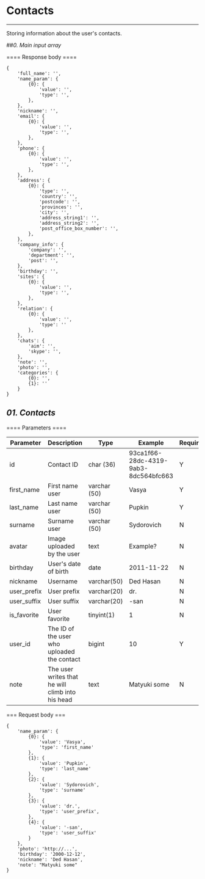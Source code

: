 # Contacts
***
Storing information about the user's contacts.

##*0. Main input array*

==== Response body ====

```
{
    'full_name': '',
    'name_param': {
        {0}: {
            'value': '',
            'type': '',
        },
    },
    'nickname': '',
    'email': {
        {0}: {
            'value': '',
            'type': '',
        },
    },
    'phone': {
        {0}: {
            'value': '',
            'type': '',
        },
    },
    'address': {
        {0}: {
            'type': '',
            'country': '',
            'postcode': '',
            'provinces': '',
            'city': '',
            'address_string1': '',
            'address_string2': '',
            'post_office_box_number': '',
        },
    },
    'company_info': {
        'company': '',
        'department': '',
        'post': '',
    },
    'birthday': '',
    'sites': {
        {0}: {
            'value': '',
            'type': '',
        },
    },
    'relation': {
        {0}: {
            'value': '',
            'type': ''
        },
    },
    'chats': {
        'aim': '',
        'skype': '',
    },
    'note': '',
    'photo': '',
    'categories': {
        {0}: '',
        {1}: ''
    }
}
```

## *01. Contacts*

==== Parameters ====

Parameter  | Description | Type | Example | Required
---------  | ----------- | ---- | ------- | --------
id         | Contact ID  | char (36) | 93ca1f66-28dc-4319-9ab3-8dc564bfc663 | Y
first_name | First name user | varchar (50) | Vasya | Y
last_name | Last name user | varchar (50) | Pupkin | Y
surname | Surname user | varchar (50) | Sydorovich | N
avatar | Image uploaded by the user | text | Example? | N
birthday | User's date of birth | date | 2011-11-22 | N
nickname | Username | varchar(50) | Ded Hasan | N
user_prefix | User prefix | varchar(20) | dr. | N
user_suffix | User suffix | varchar(20) | -san | N
is_favorite | User favorite | tinyint(1) | 1 | N
user_id | The ID of the user who uploaded the contact | bigint | 10 | Y
note | The user writes that he will climb into his head | text | Matyuki some | N

=== Request body ===

```
{
    'name_param': {
        {0}: {
            'value': 'Vasya',
            'type': 'first_name'
        },
        {1}: {
            'value': 'Pupkin',
            'type': 'last_name'
        },
        {2}: {
            'value': 'Sydorovich',
            'type': 'surname'
        },
        {3}: {
            'value': 'dr.',
            'type': 'user_prefix',
        },
        {4}: {
            'value': '-san',
            'type': 'user_suffix'
        }
    },
    'photo': 'http://...',
    'birthday': '2000-12-12',
    'nickname': 'Ded Hasan',
    'note': "Matyuki some"
}
```

